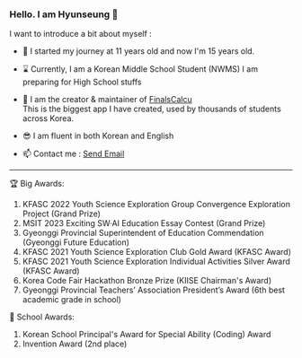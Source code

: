 ### <b>Hello. I am Hyunseung</b> 👋

I want to introduce a bit about myself :

- 💩 I started my journey at 11 years old and now I'm 15 years old.

- ⌛ Currently, I am a Korean Middle School Student (NWMS)
  I am preparing for High School stuffs

- 🔭 I am the creator & maintainer of [FinalsCalcu](https://finalscalcu.web.app)   
  This is the biggest app I have created, used by thousands of students across Korea.
  
- 😎 I am fluent in both Korean and English

- 📫 Contact me : <a href="mailto:hyunseunglee2008@gmail.com">Send Email</a>

<hr />

🏆 Big Awards:
1. KFASC 2022 Youth Science Exploration Group Convergence Exploration Project (Grand Prize)
2. MSIT 2023 Exciting SW·AI Education Essay Contest (Grand Prize)
3. Gyeonggi Provincial Superintendent of Education Commendation (Gyeonggi Future Education)
4. KFASC 2021 Youth Science Exploration Club Gold Award (KFASC Award)
5. KFASC 2021 Youth Science Exploration Individual Activities Silver Award (KFASC Award)
6. Korea Code Fair Hackathon Bronze Prize (KIISE Chairman's Award)
7. Gyeonggi Provincial Teachers’ Association President’s Award (6th best academic grade in school)

🏫 School Awards:
1. Korean School Principal's Award for Special Ability (Coding) Award
2. Invention Award (2nd place)
